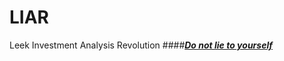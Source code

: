 # LIAR
Leek Investment Analysis Revolution
####[***Do not lie to yourself***](https://eroleice.github.io/LIAR/)

